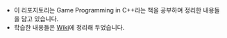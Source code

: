  - 이 리포지토리는 Game Programming in C++라는 책을 공부하며 정리한 내용들을 담고 있습니다.
 - 학습한 내용들은 [Wiki](https://github.com/seonhjeo/Game_Programming_in_C-/wiki)에 정리해 두었습니다.
